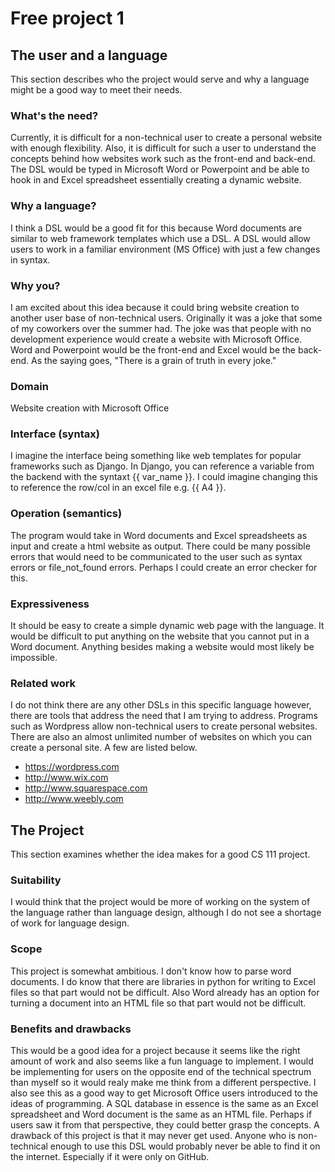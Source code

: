 # Free project 1

## The user and a language
This section describes who the project would serve and why a language might be a
good way to meet their needs.


### What's the need?
Currently, it is difficult for a non-technical user to create a personal
website with enough flexibility. Also, it is difficult for such a user to 
understand the concepts behind how websites work such as the front-end and
back-end. The DSL would be typed in Microsoft Word or Powerpoint and be able to 
hook in and Excel spreadsheet essentially creating a dynamic website.


### Why a language?
I think a DSL would be a good fit for this because Word documents are
similar to web framework templates which use a DSL. A DSL would allow
users to work in a familiar environment (MS Office) with just a few changes
in syntax. 



### Why you?
I am excited about this idea because it could bring website creation to 
another user base of non-technical users. Originally it was a joke that 
some of my coworkers over the summer had. The joke was that people with 
no development experience would create a website with Microsoft Office. 
Word and Powerpoint would be the front-end and Excel would be the back-end.
As the saying goes, "There is a grain of truth in every joke."


### Domain
Website creation with Microsoft Office


### Interface (syntax)
I imagine the interface being something like web templates for popular 
frameworks such as Django. In Django, you can reference a variable from
the backend with the syntaxt {{ var_name }}. I could imagine changing
this to reference the row/col in an excel file e.g. {{ A4 }}.


### Operation (semantics)
The program would take in Word documents and Excel spreadsheets as input
and create a html website as output. There could be many possible errors
that would need to be communicated to the user such as syntax errors or
file_not_found errors. Perhaps I could create an error checker for this.


### Expressiveness
It should be easy to create a simple dynamic web page with the language. 
It would be difficult to put anything on the website that you cannot put
in a Word document. Anything besides making a website would most likely
be impossible. 


### Related work
I do not think there are any other DSLs in this specific language however, 
there are tools that address the need that I am trying to address. Programs
such as Wordpress allow non-technical users to create personal websites. There
are also an almost unlimited number of websites on which you can create a personal
site. A few are listed below.

+ https://wordpress.com
+ http://www.wix.com
+ http://www.squarespace.com
+ http://www.weebly.com

## The Project
This section examines whether the idea makes for a good CS 111 project.


### Suitability
I would think that the project would be more of working on the system of the 
language rather than language design, although I do not see a shortage of work
for language design. 

### Scope
This project is somewhat ambitious. I don't know how to parse word documents. I 
do know that there are libraries in python for writing to Excel files so that 
part would not be difficult. Also Word already has an option for turning a
document into an HTML file so that part would not be difficult. 


### Benefits and drawbacks
This would be a good idea for a project because it seems like the right amount
of work and also seems like a fun language to implement. I would be implementing
for users on the opposite end of the technical spectrum than myself so it would
realy make me think from a different perspective. I also see this as a good way
to get Microsoft Office users introduced to the ideas of programming. A SQL 
database in essence is the same as an Excel spreadsheet and Word document is the
same as an HTML file. Perhaps if users saw it from that perspective, they could 
better grasp the concepts. A drawback of this project is that it may never get used. 
Anyone who is non-technical enough to use this DSL would probably never be able to 
find it on the internet. Especially if it were only on GitHub. 

